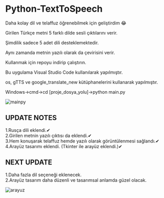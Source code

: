 # Python-TextToSpeech

Daha kolay dil ve telaffuz öğrenebilmek için geliştirdim 😂

Girilen Türkçe metni 5 farklı dilde sesli çıktılarını verir.

Şimdilik sadece 5 adet dili desteklemektedir.

Aynı zamanda metnin yazılı olarak da çevirisini verir.

Kullanmak için repoyu indirip çalıştırın.

Bu uygulama Visual Studio Code kullanılarak yapılmıştır.

os, gTTS ve google_translate_new kütüphanelerini kullanarak yapılmıştır.

Windows->cmd->cd [proje_dosya_yolu]->python main.py

![mainpy](https://user-images.githubusercontent.com/32196738/115255326-d2179980-a136-11eb-8773-6ae41d61adea.PNG)

## UPDATE NOTES
1.Rusça dili eklendi.✔<br>
2.Girilen metnin yazılı çıktısı da eklendi.✔<br>
3.Hem konuşarak telaffuz hemde yazılı olarak görüntülenmesi sağlandı.✔<br>
4.Arayüz tasarımı eklendi.&nbsp;(Tkinter ile arayüz eklendi.)✔<br>

## NEXT UPDATE
1.Daha fazla dil seçeneği eklenecek.<br>
2.Arayüz tasarım daha düzenli ve tasarımsal anlamda güzel olacak.<br>

![arayuz](https://user-images.githubusercontent.com/32196738/115695784-c3192d00-a36a-11eb-872e-133dc2f8ea79.PNG)



